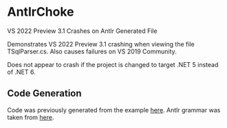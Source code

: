 # AntlrChoke
VS 2022 Preview 3.1 Crashes on Antlr Generated File

Demonstrates VS 2022 Preview 3.1 crashing when viewing the file TSqlParser.cs. Also causes failures on VS 2019 Community. 

Does not appear to crash if the project is changed to target .NET 5 instead of .NET 6.

## Code Generation
Code was previously generated from the example [here](http://franckgaspoz.fr/en/first-steps-with-antlr4-in-csharp/). Antlr grammar was taken from [here](https://github.com/antlr/grammars-v4/tree/master/sql/tsql).
